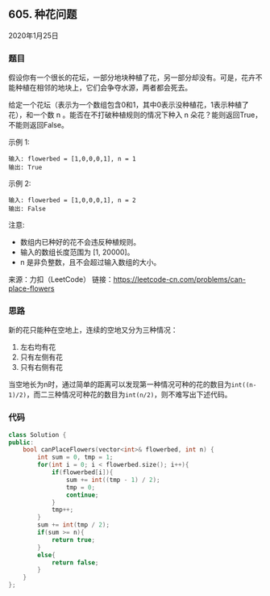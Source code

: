 ## 605. 种花问题

2020年1月25日

### 题目

假设你有一个很长的花坛，一部分地块种植了花，另一部分却没有。可是，花卉不能种植在相邻的地块上，它们会争夺水源，两者都会死去。

给定一个花坛（表示为一个数组包含0和1，其中0表示没种植花，1表示种植了花），和一个数 n 。能否在不打破种植规则的情况下种入 n 朵花？能则返回True，不能则返回False。

示例 1:
```
输入: flowerbed = [1,0,0,0,1], n = 1
输出: True
```

示例 2:
```
输入: flowerbed = [1,0,0,0,1], n = 2
输出: False
```

注意:
- 数组内已种好的花不会违反种植规则。
- 输入的数组长度范围为 [1, 20000]。
- n 是非负整数，且不会超过输入数组的大小。

来源：力扣（LeetCode）
链接：https://leetcode-cn.com/problems/can-place-flowers

### 思路

新的花只能种在空地上，连续的空地又分为三种情况：
1. 左右均有花
2. 只有左侧有花
3. 只有右侧有花

当空地长为n时，通过简单的距离可以发现第一种情况可种的花的数目为``int((n-1)/2)``，而二三种情况可种花的数目为``int(n/2)``，则不难写出下述代码。

### 代码

```cpp
class Solution {
public:
    bool canPlaceFlowers(vector<int>& flowerbed, int n) {
        int sum = 0, tmp = 1;
        for(int i = 0; i < flowerbed.size(); i++){
            if(flowerbed[i]){
                sum += int((tmp - 1) / 2);
                tmp = 0;
                continue;
            }
            tmp++;
        }
        sum += int(tmp / 2);
        if(sum >= n){
            return true;
        }
        else{
            return false;
        }
    }
};
```